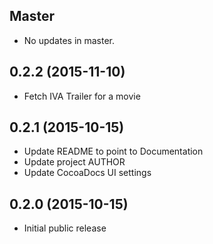 ## Master

* No updates in master.

## 0.2.2 (2015-11-10)

* Fetch IVA Trailer for a movie

## 0.2.1 (2015-10-15)

* Update README to point to Documentation
* Update project AUTHOR
* Update CocoaDocs UI settings

## 0.2.0 (2015-10-15)

* Initial public release
